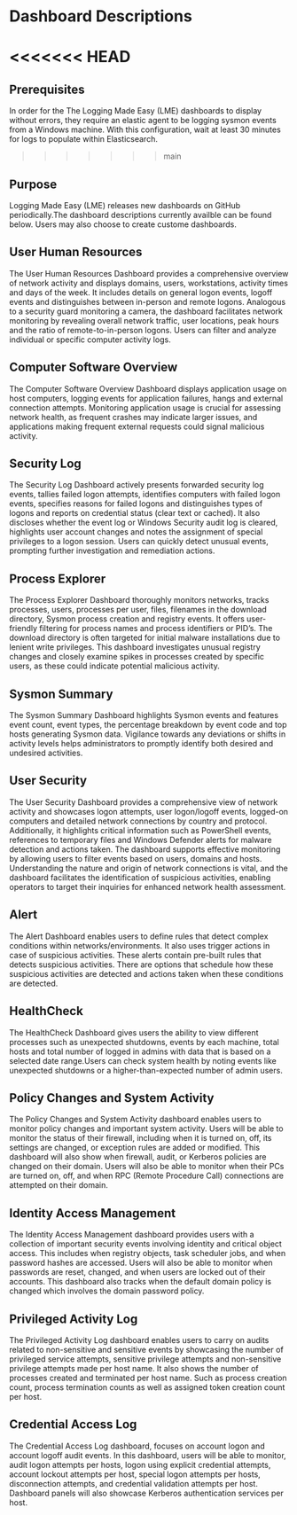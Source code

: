 # Dashboard Descriptions

<<<<<<< HEAD
=======
## Prerequisites
In order for the The Logging Made Easy (LME) dashboards to display without errors, they require an elastic agent to be logging sysmon events from a Windows machine. With this configuration, wait at least 30 minutes for logs to populate within Elasticsearch. 

>>>>>>> main
## Purpose   
Logging Made Easy (LME) releases new dashboards on GitHub periodically.The dashboard descriptions currently availble can be found below. Users may also choose to create custome dashboards.
## User Human Resources  

The User Human Resources Dashboard provides a comprehensive overview of network activity and displays domains, users, workstations, activity times and days of the week. It includes details on general logon events, logoff events and distinguishes between in-person and remote logons. Analogous to a security guard monitoring a camera, the dashboard facilitates network monitoring by revealing overall network traffic, user locations, peak hours and the ratio of remote-to-in-person logons. Users can filter and analyze individual or specific computer activity logs. 

## Computer Software Overview

The Computer Software Overview Dashboard displays application usage on host computers, logging events for application failures, hangs and external connection attempts. Monitoring application usage is crucial for assessing network health, as frequent crashes may indicate larger issues, and applications making frequent external requests could signal malicious activity.  

## Security Log

The Security Log Dashboard actively presents forwarded security log events, tallies failed logon attempts, identifies computers with failed logon events, specifies reasons for failed logons and distinguishes types of logons and reports on credential status (clear text or cached). It also discloses whether the event log or Windows Security audit log is cleared, highlights user account changes and notes the assignment of special privileges to a logon session. Users can quickly detect unusual events, prompting further investigation and remediation actions. 

## Process Explorer 

The Process Explorer Dashboard thoroughly monitors networks, tracks processes, users, processes per user, files, filenames in the download directory, Sysmon process creation and registry events. It offers user-friendly filtering for process names and process identifiers or PID’s. The download directory is often targeted for initial malware installations due to lenient write privileges. This dashboard investigates unusual registry changes and closely examine spikes in processes created by specific users, as these could indicate potential malicious activity. 

## Sysmon Summary

The Sysmon Summary Dashboard highlights Sysmon events and features event count, event types, the percentage breakdown by event code and top hosts generating Sysmon data. Vigilance towards any deviations or shifts in activity levels helps administrators to promptly identify both desired and undesired activities. 

## User Security

The User Security Dashboard provides a comprehensive view of network activity and showcases logon attempts, user logon/logoff events, logged-on computers and detailed network connections by country and protocol. Additionally, it highlights critical information such as PowerShell events, references to temporary files and Windows Defender alerts for malware detection and actions taken. The dashboard supports effective monitoring by allowing users to filter events based on users, domains and hosts. Understanding the nature and origin of network connections is vital, and the dashboard facilitates the identification of suspicious activities, enabling operators to target their inquiries for enhanced network health assessment. 

## Alert

The Alert Dashboard enables users to define rules that detect complex conditions within networks/environments. It also uses trigger actions in case of suspicious activities. These alerts contain pre-built rules that detects suspicious activities.  There are options that schedule how these suspicious activities are detected and actions taken when these conditions are detected. 

## HealthCheck 

The HealthCheck Dashboard gives users the ability to view different processes such as unexpected shutdowns, events by each machine, total hosts and total number of logged in admins with data that is based on a selected date range.Users can check system health by noting events like unexpected shutdowns or a higher-than-expected number of admin users. 

## Policy Changes and System Activity

The Policy Changes and System Activity dashboard enables users to monitor policy changes and important system activity. Users will be able to monitor the status of their firewall, including when it is turned on, off, its settings are changed, or exception rules are added or modified. This dashboard will also show when firewall, audit, or Kerberos policies are changed on their domain. Users will also be able to monitor when their PCs are turned on, off, and when RPC (Remote Procedure Call) connections are attempted on their domain. 

## Identity Access Management

The Identity Access Management dashboard provides users with a collection of important security events involving identity and critical object access. This includes when registry objects, task scheduler jobs, and when password hashes are accessed. Users will also be able to monitor when passwords are reset, changed, and when users are locked out of their accounts. This dashboard also tracks when the default domain policy is changed which involves the domain password policy. 

## Privileged Activity Log

The Privileged Activity Log dashboard enables users to carry on audits related to non-sensitive and sensitive events by showcasing the number of privileged service attempts, sensitive privilege attempts and non-sensitive privilege attempts made per host name. It also shows the number of processes created and terminated per host name. Such as process creation count, process termination counts as well as assigned token creation count per host.

## Credential Access Log

The Credential Access Log dashboard, focuses on account logon and account logoff audit events. In this dashboard, users will be able to monitor, audit logon attempts per hosts, logon using explicit credential attempts, account lockout attempts per host, special logon attempts per hosts, disconnection attempts, and credential validation attempts per host. Dashboard panels will also showcase Kerberos authentication services per host.



